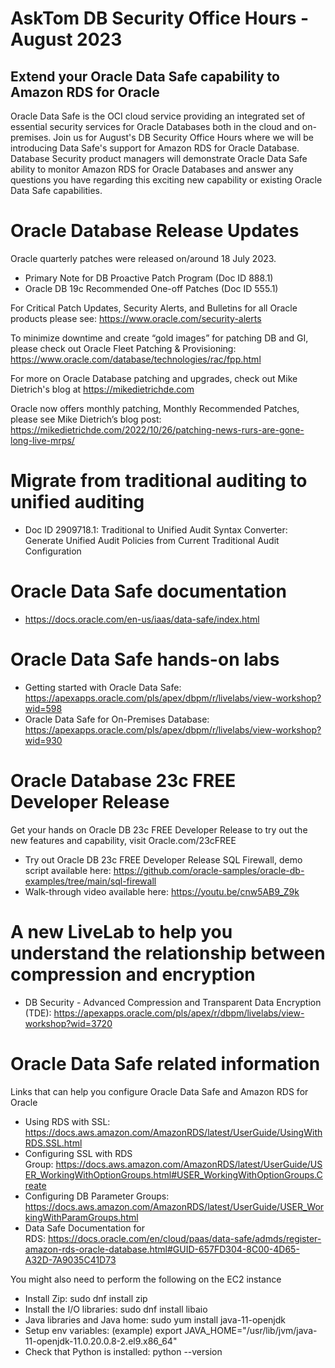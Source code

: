 # AskTom DB Security Office Hours - August 2023

## Extend your Oracle Data Safe capability to Amazon RDS for Oracle

Oracle Data Safe is the OCI cloud service providing an integrated set of essential security services for Oracle Databases both in the cloud and on-premises. Join us for August's DB Security Office Hours where we will be introducing Data Safe's support for Amazon RDS for Oracle Database. Database Security product managers will demonstrate Oracle Data Safe ability to monitor Amazon RDS for Oracle Databases and answer any questions you have regarding this exciting new capability or existing Oracle Data Safe capabilities.

# 
# Oracle Database Release Updates

Oracle quarterly patches were released on/around 18 July 2023. 
- Primary Note for DB Proactive Patch Program (Doc ID 888.1)
- Oracle DB 19c Recommended One-off Patches (Doc ID 555.1)

For Critical Patch Updates, Security Alerts, and Bulletins for all Oracle products please see:  https://www.oracle.com/security-alerts

To minimize downtime and create “gold images” for patching DB and GI, please check out Oracle Fleet Patching & Provisioning: https://www.oracle.com/database/technologies/rac/fpp.html

For more on Oracle Database patching and upgrades, check out Mike Dietrich's blog at https://mikedietrichde.com

Oracle now offers monthly patching, Monthly Recommended Patches, please see Mike Dietrich’s blog post: https://mikedietrichde.com/2022/10/26/patching-news-rurs-are-gone-long-live-mrps/

# Migrate from traditional auditing to unified auditing

- Doc ID 2909718.1: Traditional to Unified Audit Syntax Converter: Generate Unified Audit Policies from Current Traditional Audit Configuration

# Oracle Data Safe documentation

- https://docs.oracle.com/en-us/iaas/data-safe/index.html

# Oracle Data Safe hands-on labs

- Getting started with Oracle Data Safe: https://apexapps.oracle.com/pls/apex/dbpm/r/livelabs/view-workshop?wid=598
- Oracle Data Safe for On-Premises Database: https://apexapps.oracle.com/pls/apex/dbpm/r/livelabs/view-workshop?wid=930
  
# Oracle Database 23c FREE Developer Release

Get your hands on Oracle DB 23c FREE Developer Release to try out the new features and capability, visit Oracle.com/23cFREE

- Try out Oracle DB 23c FREE Developer Release SQL Firewall, demo script available here: https://github.com/oracle-samples/oracle-db-examples/tree/main/sql-firewall
- Walk-through video available here: https://youtu.be/cnw5AB9_Z9k

# A new LiveLab to help you understand the relationship between compression and encryption

- DB Security - Advanced Compression and Transparent Data Encryption (TDE): https://apexapps.oracle.com/pls/apex/r/dbpm/livelabs/view-workshop?wid=3720

# Oracle Data Safe related information

Links that can help you configure Oracle Data Safe and Amazon RDS for Oracle
- Using RDS with SSL: https://docs.aws.amazon.com/AmazonRDS/latest/UserGuide/UsingWithRDS.SSL.html
- Configuring SSL with RDS Group: https://docs.aws.amazon.com/AmazonRDS/latest/UserGuide/USER_WorkingWithOptionGroups.html#USER_WorkingWithOptionGroups.Create
- Configuring DB Parameter Groups: https://docs.aws.amazon.com/AmazonRDS/latest/UserGuide/USER_WorkingWithParamGroups.html
- Data Safe Documentation for RDS: https://docs.oracle.com/en/cloud/paas/data-safe/admds/register-amazon-rds-oracle-database.html#GUID-657FD304-8C00-4D65-A32D-7A9035C41D73

You might also need to perform the following on the EC2 instance

- Install Zip: sudo dnf install zip
- Install the I/O libraries: sudo dnf install libaio
- Java libraries and Java home: sudo yum install java-11-openjdk
- Setup env variables: (example) export JAVA_HOME="/usr/lib/jvm/java-11-openjdk-11.0.20.0.8-2.el9.x86_64" 
- Check that Python is installed: python --version

